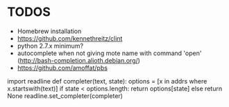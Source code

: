 TODOS
=====

* Homebrew installation
* https://github.com/kennethreitz/clint
* python 2.7.x minimum?
* autocomplete when not giving mote name with command 'open' (http://bash-completion.alioth.debian.org/)
* https://github.com/amoffat/pbs

import readline
def completer(text, state):
    options = [x in addrs where x.startswith(text)]
    if state < options.length:
        return options[state]
    else
        return None
readline.set_completer(completer)

